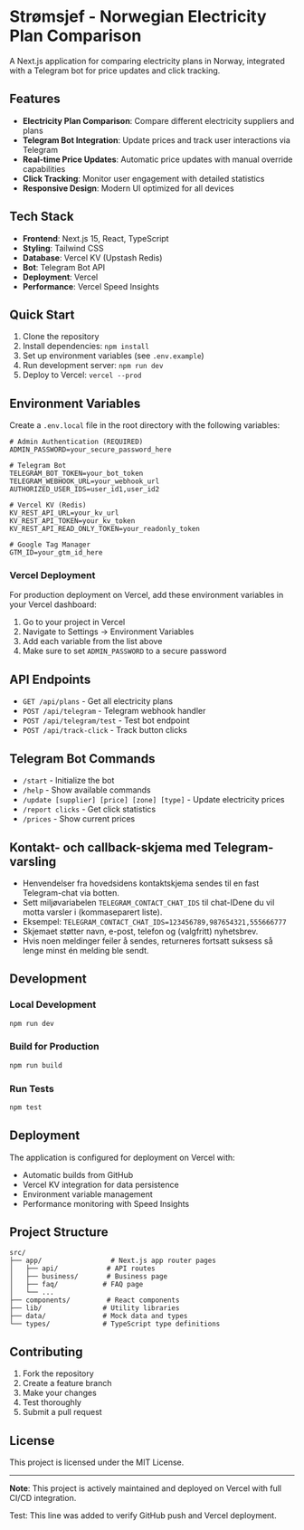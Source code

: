 # Strømsjef - Norwegian Electricity Plan Comparison

A Next.js application for comparing electricity plans in Norway, integrated with a Telegram bot for price updates and click tracking.

## Features

- **Electricity Plan Comparison**: Compare different electricity suppliers and plans
- **Telegram Bot Integration**: Update prices and track user interactions via Telegram
- **Real-time Price Updates**: Automatic price updates with manual override capabilities
- **Click Tracking**: Monitor user engagement with detailed statistics
- **Responsive Design**: Modern UI optimized for all devices

## Tech Stack

- **Frontend**: Next.js 15, React, TypeScript
- **Styling**: Tailwind CSS
- **Database**: Vercel KV (Upstash Redis)
- **Bot**: Telegram Bot API
- **Deployment**: Vercel
- **Performance**: Vercel Speed Insights

## Quick Start

1. Clone the repository
2. Install dependencies: `npm install`
3. Set up environment variables (see `.env.example`)
4. Run development server: `npm run dev`
5. Deploy to Vercel: `vercel --prod`

## Environment Variables

Create a `.env.local` file in the root directory with the following variables:

```env
# Admin Authentication (REQUIRED)
ADMIN_PASSWORD=your_secure_password_here

# Telegram Bot
TELEGRAM_BOT_TOKEN=your_bot_token
TELEGRAM_WEBHOOK_URL=your_webhook_url
AUTHORIZED_USER_IDS=user_id1,user_id2

# Vercel KV (Redis)
KV_REST_API_URL=your_kv_url
KV_REST_API_TOKEN=your_kv_token
KV_REST_API_READ_ONLY_TOKEN=your_readonly_token

# Google Tag Manager
GTM_ID=your_gtm_id_here
```

### Vercel Deployment

For production deployment on Vercel, add these environment variables in your Vercel dashboard:

1. Go to your project in Vercel
2. Navigate to Settings → Environment Variables
3. Add each variable from the list above
4. Make sure to set `ADMIN_PASSWORD` to a secure password

## API Endpoints

- `GET /api/plans` - Get all electricity plans
- `POST /api/telegram` - Telegram webhook handler
- `POST /api/telegram/test` - Test bot endpoint
- `POST /api/track-click` - Track button clicks

## Telegram Bot Commands

- `/start` - Initialize the bot
- `/help` - Show available commands
- `/update [supplier] [price] [zone] [type]` - Update electricity prices
- `/report clicks` - Get click statistics
- `/prices` - Show current prices

## Kontakt- och callback-skjema med Telegram-varsling

- Henvendelser fra hovedsidens kontaktskjema sendes til en fast Telegram-chat via botten.
- Sett miljøvariabelen `TELEGRAM_CONTACT_CHAT_IDS` til chat-IDene du vil motta varsler i (kommaseparert liste).
- Eksempel: `TELEGRAM_CONTACT_CHAT_IDS=123456789,987654321,555666777`
- Skjemaet støtter navn, e-post, telefon og (valgfritt) nyhetsbrev.
- Hvis noen meldinger feiler å sendes, returneres fortsatt suksess så lenge minst én melding ble sendt.

## Development

### Local Development
```bash
npm run dev
```

### Build for Production
```bash
npm run build
```

### Run Tests
```bash
npm test
```

## Deployment

The application is configured for deployment on Vercel with:
- Automatic builds from GitHub
- Vercel KV integration for data persistence
- Environment variable management
- Performance monitoring with Speed Insights

## Project Structure

```
src/
├── app/                 # Next.js app router pages
│   ├── api/            # API routes
│   ├── business/       # Business page
│   ├── faq/           # FAQ page
│   └── ...
├── components/         # React components
├── lib/               # Utility libraries
├── data/              # Mock data and types
└── types/             # TypeScript type definitions
```

## Contributing

1. Fork the repository
2. Create a feature branch
3. Make your changes
4. Test thoroughly
5. Submit a pull request

## License

This project is licensed under the MIT License.

---

**Note**: This project is actively maintained and deployed on Vercel with full CI/CD integration.

Test: This line was added to verify GitHub push and Vercel deployment.
